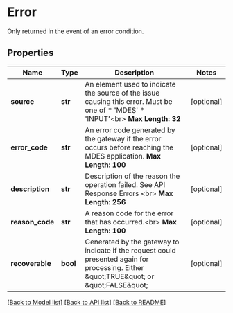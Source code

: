 # Error

Only returned in the event of an error condition.
## Properties
Name | Type | Description | Notes
------------ | ------------- | ------------- | -------------
**source** | **str** | An element used to indicate the source of the issue causing this error. Must be one of   * &#39;MDES&#39;  * &#39;INPUT&#39;&lt;br&gt; __Max Length: 32__  | [optional] 
**error_code** | **str** | An error code generated by the gateway if the error occurs before reaching the MDES application.    __Max Length: 100__  | [optional] 
**description** | **str** | Description of the reason the operation failed. See API Response Errors &lt;br&gt; __Max Length: 256__  | [optional] 
**reason_code** | **str** | A reason code for the error that has occurred.&lt;br&gt; __Max Length: 100__  | [optional] 
**recoverable** | **bool** | Generated by the gateway to indicate if the request could presented again for processing. Either \&quot;TRUE\&quot; or \&quot;FALSE\&quot;  | [optional] 

[[Back to Model list]](../README.md#documentation-for-models) [[Back to API list]](../README.md#documentation-for-api-endpoints) [[Back to README]](../README.md)


